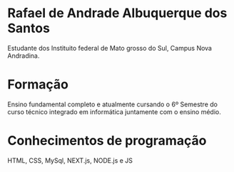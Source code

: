 # Rafael de Andrade Albuquerque dos Santos

Estudante dos Instituito federal de Mato grosso do Sul, Campus Nova Andradina.

# Formação 

Ensino fundamental completo e atualmente cursando o 6º Semestre do curso técnico integrado em informática juntamente com o ensino médio.

# Conhecimentos de programação

HTML, CSS, MySql, NEXT.js, NODE.js e JS
